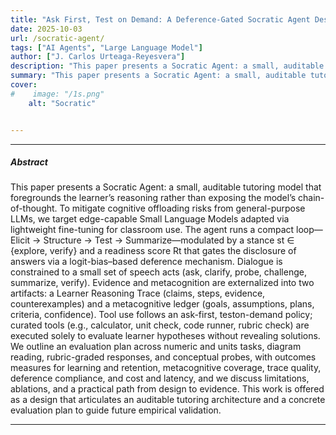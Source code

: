 ```yaml
---
title: "Ask First, Test on Demand: A Deference-Gated Socratic Agent Design" 
date: 2025-10-03
url: /socratic-agent/
tags: ["AI Agents", "Large Language Model"]
author: ["J. Carlos Urteaga-Reyesvera"]
description: "This paper presents a Socratic Agent: a small, auditable tutoring model that foregrounds the learner’s reasoning rather than exposing the model’s chain-of-thought." 
summary: "This paper presents a Socratic Agent: a small, auditable tutoring model that foregrounds the learner’s using a loop Elicit → Structure → Test → Summarize." 
cover:
#    image: "/1s.png"
    alt: "Socratic"


---
```


<!-- + [Paper](/static/conielecomp2016_paper_44.pdf)
+ [Online appendix](/static/conielecomp2016_paper_44.pdf) -->

---

##### Abstract

This paper presents a Socratic Agent: a small, auditable tutoring model that foregrounds the learner’s reasoning rather than exposing the model’s chain-of-thought. To mitigate cognitive offloading risks from general-purpose LLMs, we target edge-capable Small Language Models adapted via lightweight fine-tuning for classroom use. The agent runs a compact loop—Elicit → Structure → Test → Summarize—modulated by a stance st ∈ {explore, verify} and a readiness score Rt that gates the disclosure of answers via a logit-bias–based deference mechanism. Dialogue is constrained to a small set of speech acts (ask, clarify, probe, challenge, summarize, verify). Evidence and metacognition are externalized into two artifacts: a Learner Reasoning Trace (claims, steps, evidence, counterexamples) and a metacognitive ledger (goals, assumptions, plans, criteria, confidence). Tool use follows an ask-first, teston-demand policy; curated tools (e.g., calculator, unit check, code runner, rubric check) are executed solely to evaluate learner hypotheses without revealing solutions. We outline an evaluation plan across numeric and units tasks, diagram reading, rubric-graded responses, and conceptual probes, with outcomes measures for learning and retention, metacognitive coverage, trace quality, deference compliance, and cost and latency, and we discuss limitations, ablations, and a practical path from design to evidence. This work is offered as a design that articulates an auditable tutoring architecture and a concrete evaluation plan to guide future empirical validation.

---

<!-- ##### Citation

Urteaga-Reyesvera, J. C., & Possani-Espinosa, A. (2016, February). Scorpions: Classification of poisonous species using shape features. In 2016 International Conference on Electronics, Communications and Computers (CONIELECOMP) (pp. 125-129). IEEE.


```latex
@inproceedings{urteaga2016scorpions,
  title={Scorpions: Classification of poisonous species using shape features},
  author={Urteaga-Reyesvera, J Carlos and Possani-Espinosa, Andre},
  booktitle={2016 International Conference on Electronics, Communications and Computers (CONIELECOMP)},
  pages={125--129},
  year={2016},
  organization={IEEE}
}
```
 -->

